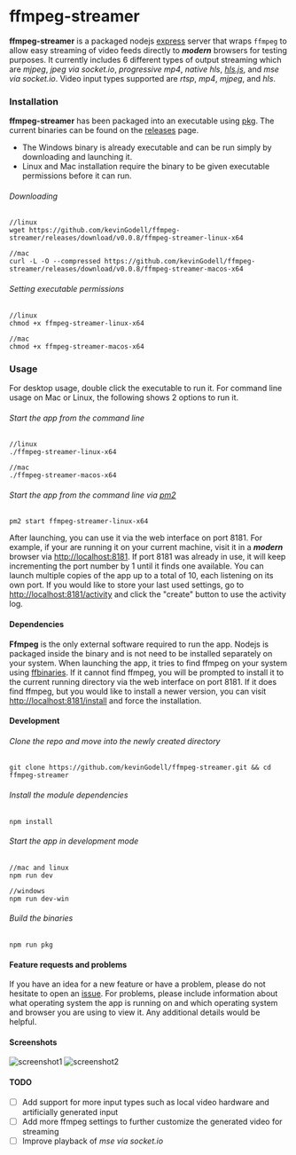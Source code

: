 # ffmpeg-streamer

**ffmpeg-streamer** is a packaged nodejs [express](https://github.com/expressjs/express) server that wraps `ffmpeg` to allow easy streaming of video feeds directly to ***modern*** browsers for testing purposes.
It currently includes 6 different types of output streaming which are *mjpeg*, *jpeg via socket.io*, *progressive mp4*, *native hls*, [*hls.js*](https://github.com/video-dev/hls.js), and *mse via socket.io*.
Video input types supported are *rtsp*, *mp4*, *mjpeg*, and *hls*.

### Installation
**ffmpeg-streamer** has been packaged into an executable using [pkg](https://github.com/zeit/pkg).
The current binaries can be found on the [releases](https://github.com/kevinGodell/ffmpeg-streamer/releases) page.
* The Windows binary is already executable and can be run simply by downloading and launching it.
* Linux and Mac installation require the binary to be given executable permissions before it can run.

###### Downloading
```
//linux
wget https://github.com/kevinGodell/ffmpeg-streamer/releases/download/v0.0.8/ffmpeg-streamer-linux-x64

//mac
curl -L -O --compressed https://github.com/kevinGodell/ffmpeg-streamer/releases/download/v0.0.8/ffmpeg-streamer-macos-x64
```

###### Setting executable permissions
```
//linux
chmod +x ffmpeg-streamer-linux-x64

//mac
chmod +x ffmpeg-streamer-macos-x64
```

### Usage
For desktop usage, double click the executable to run it.
For command line usage on Mac or Linux, the following shows 2 options to run it.

###### Start the app from the command line
```
//linux
./ffmpeg-streamer-linux-x64

//mac
./ffmpeg-streamer-macos-x64
```

###### Start the app from the command line via [pm2](https://github.com/Unitech/pm2)
```
pm2 start ffmpeg-streamer-linux-x64
```
After launching, you can use it via the web interface on port 8181.
For example, if your are running it on your current machine, visit it in a ***modern*** browser via [http://localhost:8181](http://localhost:8181).
If port 8181 was already in use, it will keep incrementing the port number by 1 until it finds one available.
You can launch multiple copies of the app up to a total of 10, each listening on its own port.
If you would like to store your last used settings, go to [http://localhost:8181/activity](http://localhost:8181/activity) and click the "create" button to use the activity log.

#### Dependencies
**Ffmpeg** is the only external software required to run the app.
Nodejs is packaged inside the binary and is not need to be installed separately on your system.
When launching the app, it tries to find ffmpeg on your system using [ffbinaries](https://github.com/vot/ffbinaries-node).
If it cannot find ffmpeg, you will be prompted to install it to the current running directory via the web interface on port 8181.
If it does find ffmpeg, but you would like to install a newer version, you can visit [http://localhost:8181/install](http://localhost:8181/install) and force the installation.

#### Development

###### Clone the repo and move into the newly created directory
```
git clone https://github.com/kevinGodell/ffmpeg-streamer.git && cd ffmpeg-streamer
```

###### Install the module dependencies
```
npm install
```

###### Start the app in development mode
```
//mac and linux
npm run dev

//windows
npm run dev-win
```

###### Build the binaries
```
npm run pkg
```

#### Feature requests and problems
If you have an idea for a new feature or have a problem, please do not hesitate to open an [issue](https://github.com/kevinGodell/ffmpeg-streamer/issues).
For problems, please include information about what operating system the app is running on and which operating system and browser you are using to view it.
Any additional details would be helpful.

#### Screenshots
![screenshot1](https://github.com/kevinGodell/ffmpeg-streamer/blob/master/screenshots/screenshot1_0.0.8.png?raw=true "Main Screen")
![screenshot2](https://github.com/kevinGodell/ffmpeg-streamer/blob/master/screenshots/screenshot2_0.0.8.png?raw=true "Video Player")

#### TODO
* [ ] Add support for more input types such as local video hardware and artificially generated input
* [ ] Add more ffmpeg settings to further customize the generated video for streaming
* [ ] Improve playback of *mse via socket.io*